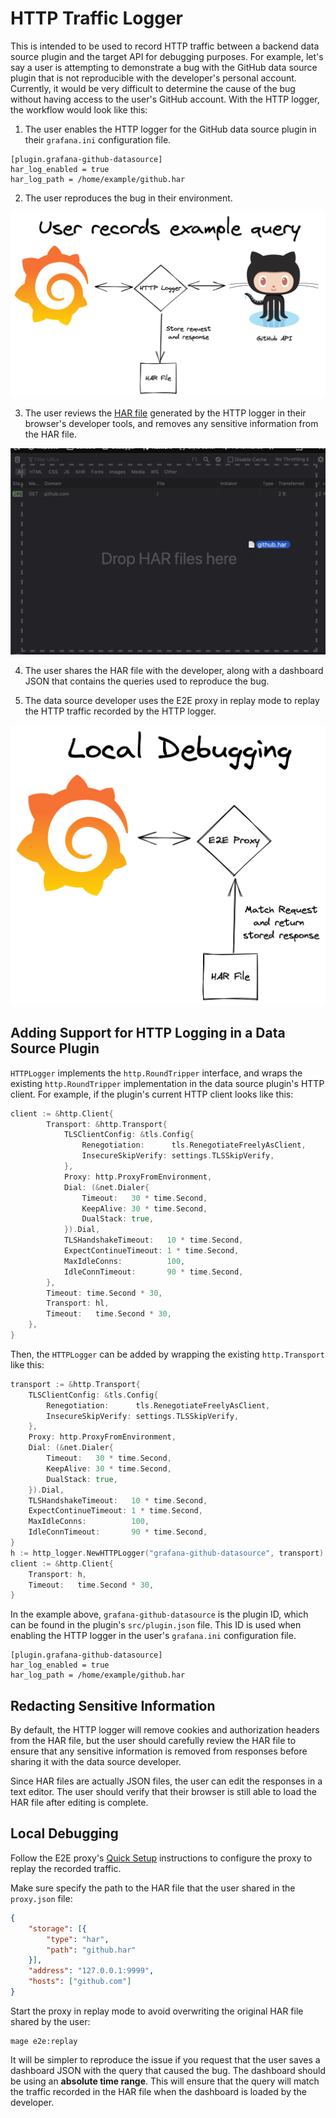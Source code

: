 # HTTP Traffic Logger

This is intended to be used to record HTTP traffic between a backend data source plugin and
the target API for debugging purposes. For example, let's say a user is attempting to demonstrate a bug
with the GitHub data source plugin that is not reproducible with the developer's personal account. Currently,
it would be very difficult to determine the cause of the bug without having access to the user's GitHub	account. With the
HTTP logger, the workflow would look like this:

1. The user enables the	HTTP logger for the GitHub data source plugin in their `grafana.ini` configuration file.

```
[plugin.grafana-github-datasource]
har_log_enabled = true
har_log_path = /home/example/github.har
```

2. The user reproduces the bug in their environment.

![User's envrionment](user.png)

3. The user reviews the [HAR file](https://en.wikipedia.org/wiki/HAR_(file_format)) generated by the HTTP logger in their browser's developer tools, and removes any sensitive information from the HAR file.

![Har review](review.png)

4. The user shares the HAR file with the developer, along with a dashboard JSON that contains the queries used to reproduce the bug.

4. The data source developer uses the E2E proxy in replay mode to replay the HTTP traffic recorded by the HTTP logger.

![Developer debugging](local.png)

## Adding Support for HTTP Logging in a Data Source Plugin

`HTTPLogger` implements the `http.RoundTripper` interface, and wraps the existing `http.RoundTripper` implementation in
the data source plugin's HTTP client. For example, if the plugin's current HTTP client looks like this:

```go
client := &http.Client{
		Transport: &http.Transport{
			TLSClientConfig: &tls.Config{
				Renegotiation:      tls.RenegotiateFreelyAsClient,
				InsecureSkipVerify: settings.TLSSkipVerify,
			},
			Proxy: http.ProxyFromEnvironment,
			Dial: (&net.Dialer{
				Timeout:   30 * time.Second,
				KeepAlive: 30 * time.Second,
				DualStack: true,
			}).Dial,
			TLSHandshakeTimeout:   10 * time.Second,
			ExpectContinueTimeout: 1 * time.Second,
			MaxIdleConns:          100,
			IdleConnTimeout:       90 * time.Second,
		},
		Timeout: time.Second * 30,
		Transport: hl,
		Timeout:   time.Second * 30,
	},
}
```

Then, the `HTTPLogger` can be added by wrapping the existing `http.Transport` like this:

```go
transport := &http.Transport{
	TLSClientConfig: &tls.Config{
		Renegotiation:      tls.RenegotiateFreelyAsClient,
		InsecureSkipVerify: settings.TLSSkipVerify,
	},
	Proxy: http.ProxyFromEnvironment,
	Dial: (&net.Dialer{
		Timeout:   30 * time.Second,
		KeepAlive: 30 * time.Second,
		DualStack: true,
	}).Dial,
	TLSHandshakeTimeout:   10 * time.Second,
	ExpectContinueTimeout: 1 * time.Second,
	MaxIdleConns:          100,
	IdleConnTimeout:       90 * time.Second,
}
h := http_logger.NewHTTPLogger("grafana-github-datasource", transport)
client := &http.Client{
	Transport: h,
	Timeout:   time.Second * 30,
}
```

In the example above, `grafana-github-datasource` is the plugin ID, which can be found in the plugin's `src/plugin.json` file. This ID is used when enabling the HTTP logger in the user's `grafana.ini` configuration file.

```
[plugin.grafana-github-datasource]
har_log_enabled = true
har_log_path = /home/example/github.har
```

## Redacting Sensitive Information

By default, the HTTP logger will remove cookies and authorization headers from the HAR file, but the user should carefully
review the HAR file to ensure that any sensitive information is removed from responses before sharing it with the data source developer.

Since HAR files are actually JSON files, the user can edit the responses in a text editor. The user should verify that their browser is still able to load the HAR file after editing is complete.

## Local Debugging

Follow the E2E proxy's [Quick Setup](../README.md#quick-setup) instructions to configure the proxy to replay the recorded traffic.

Make sure specify the path to the HAR file that the user shared in the `proxy.json` file:

```json
{
	"storage": [{
		"type": "har",
		"path": "github.har"
	}],
	"address": "127.0.0.1:9999",
	"hosts": ["github.com"]
}
```

Start the proxy in replay mode to avoid overwriting the original HAR file shared by the user:

```
mage e2e:replay
```

It will be simpler to reproduce the issue if you request that the user saves a dashboard JSON with the query that caused the bug. The dashboard should be using an **absolute time range**. This will ensure that the query will match the traffic recorded in the HAR file when the dashboard is loaded by the developer.